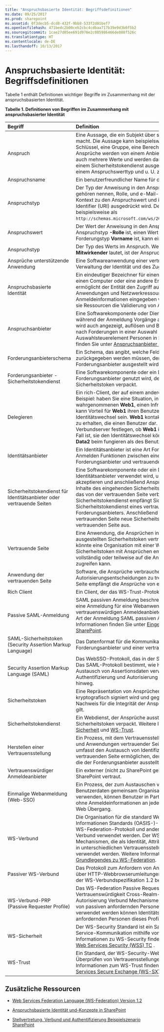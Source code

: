 ```yaml
---
title: "Anspruchsbasierte Identität: Begriffsdefinitionen"
ms.date: 09/25/2017
ms.prod: sharepoint
ms.assetid: 0f3decb5-dcd8-432f-9bb8-533f2d01bef7
ms.openlocfilehash: 471bedc2b00ceb2cbc4cdbaa717b39e9d3b0f5b2
ms.sourcegitcommit: 1cae27d85ee691d976e2c085986466de088f526c
ms.translationtype: HT
ms.contentlocale: de-DE
ms.lasthandoff: 10/13/2017
---
```

# <a name="claims-based-identity-term-definitions"></a>Anspruchsbasierte Identität: Begriffsdefinitionen

Tabelle 1 enthält Definitionen wichtiger Begriffe im Zusammenhang mit der anspruchsbasierten Identität.
  
    
    


**Tabelle 1. Definitionen von Begriffen im Zusammenhang mit anspruchsbasierter Identität**


|**Begriff**|**Definition**|
|:-----|:-----|
|Anspruch  <br/> |Eine Aussage, die ein Subjekt über sich selbst oder ein anderes Subjekt macht. Die Aussage kann beispielsweise einen Namen, eine Identität, einen Schlüssel, eine Gruppe, eine Berechtigung oder eine Fähigkeit betreffen. Ansprüche werden von einem Anbieter ausgestellt, erhalten einen Wert oder auch mehrere Werte und werden dann in Sicherheitstoken verpackt, die von einem Sicherheitstokendienst ausgestellt werden. Sie werden außerdem von einem Anspruchswerttyp und u. U. zugehörigen Metadaten definiert.  <br/> |
|Anspruchsname  <br/> |Ein benutzerfreundlicher Name für den Anspruchstyp.  <br/> |
|Anspruchstyp  <br/> |Der Typ der Anweisung in den Anspruch. Beispiele für Anspruch, die zuerst gehören nennen, Rolle, und e-Mail-Adresse. Der Anspruchstyp wird ein Kontext zu den Anspruchswert und in der Regel als Uniform Resource Identifier (URI) ausgedrückt wird. Der e-Mail-Adresse Anspruchstyp wird beispielsweise als  `http://schemas.microsoft.com/ws/2008/06/identity/claims/email`dargestellt.<br/> |
|Anspruchswert  <br/> |Der Wert der Anweisung in den Anspruch. Beispielsweise kann der Anspruchstyp **-Rolle** ist, einen Wert **Mitwirkender** handeln. Wenn der Forderungstyp **Vorname** ist, kann einen Wert **Matt** handeln. <br/> |
|Anspruchstyp  <br/> |Der Typ des Werts im Anspruch. Wenn beispielsweise der Anspruchswert **Mitwirkender** lautet, ist der Anspruchstypwert **String**. <br/> |
|Ansprüche unterstützende Anwendung  <br/> |Eine Softwareanwendung einer vertrauenden Seite, die Ansprüche zur Verwaltung der Identität und des Zugriffs für Benutzer verwendet.  <br/> |
|Anspruchsbasierte Identität  <br/> |Ein eindeutiger Bezeichner für einen bestimmten Benutzer, eine Anwendung, einen Computer oder eine andere Entität. Die anspruchsbasierte Identität ermöglicht der Entität den Zugriff auf mehrere Ressourcen wie Anwendungen und Netzwerkressourcen, ohne dass mehrfach die Anmeldeinformationen eingegeben werden müssen. Außerdem ermöglicht sie Ressourcen die Validierung von Anforderungen einer Entität.  <br/> |
|Anspruchsanbieter  <br/> |Eine Softwarekomponente oder Dienst, der einen oder mehrere Ansprüche während der Anmeldung Vorgänge ausstellen verwendet werden kann. Es wird auch angezeigt, auflösen und Bereitstellen von Funktionen für die Suche nach Forderungen in einer Auswahl Karte (beispielsweise im Auswahlsteuerelement Personen in SharePoint). Weitere Informationen finden Sie unter  [Anspruchsanbieter in SharePoint](claims-provider-in-sharepoint.md).<br/> |
|Forderungsanbieterschema  <br/> |Ein Schema, das angibt, welche Felder als Metadaten für einen Anspruch zurückgegeben werden müssen, der von einem bestimmten Forderungsanbieter ausgestellt wird.  <br/> |
|Forderungsanbieter - Sicherheitstokendienst  <br/> |Eine Softwarekomponente oder ein Dienst, die bzw. der von einem Forderungsanbieter genutzt wird, der Ansprüche ausstellt und in Sicherheitstoken verpackt.  <br/> |
|Delegieren  <br/> |Ein rich-Client, der auf einem anderen Client impersonate berechtigt ist. Beispiel: haben Sie eine Situation, in der eine Website Benutzern wahrgenommenen **Web1**, einen Infrastruktur Datendienst **Data2** aufruft. Es kann Vorteil für **Web1** ihren Benutzern beim Zugriff auf **Data2** Identitätswechsel sein. **Web1** kontaktiert ein Verbundservers um Ansprüche zu erhalten, die einen Benutzer dar. Wenn hergestellt wurde, kann der Verbundserver festlegen, ob **Web1** ist ein autorisierten Delegat, ist dies der Fall ist, sie den Identitätswechsel können. Wenn es autorisiert ist, greift **Web1** **Data2** beim fungieren als des Benutzers auf. <br/> |
|Identitätsanbieter  <br/> |Ein Identitätsanbieter ist eine Art Forderungsanbieter, die einmaliges Anmelden Funktionen zwischen einer Organisation und andere Forderungsanbieter und vertrauende Seiten bereitstellt.  <br/> |
|Sicherheitstokendienst für Identitätsanbieter oder vertrauende Seiten  <br/> |Eine Softwarekomponente oder ein Dienst, die bzw. der von einem Identitätsanbieter verwendet wird, um Token von einem Verbundpartner zu akzeptieren und anschließend Ansprüche und Sicherheitstoken für die Inhalte des eingehenden Sicherheitstokens in einem Format zu generieren, das von der vertrauenden Seite verbraucht werden kann. Ein Sicherheitstokendienst empfängt Sicherheitstoken vom Sicherheitstokendienst eines vertrauenswürdigen Verbundpartners oder Forderungsanbieters. Anschließend stellt der Sicherheitstokendienst der vertrauenden Seite neue Sicherheitstoken für eine lokale Anwendung der vertrauenden Seite aus.  <br/> |
|Vertrauende Seite  <br/> |Eine Anwendung, die Ansprüchen in von einem Forderungsanbieter ausgestellten Sicherheitstoken vertraut und diese verwendet. Beispielsweise könnte eine Organisation mit einer Website für Onlineauktionen ein Sicherheitstoken mit Ansprüchen empfangen, die bestimmen, ob ein Subjekt vollständig oder teilweise auf die Anwendung der vertrauenden Seite zugreifen kann.  <br/> |
|Anwendung der vertrauenden Seite  <br/> |Software, die Ansprüche verbrauchen kann, um Authentifizierungs- und Autorisierungsentscheidungen zu treffen. Die Anwendung der vertrauenden Seite empfängt die Ansprüche von einem Forderungsanbieter.  <br/> |
|Rich Client  <br/> |Ein Client, der das WS-Trust-Protokoll verwenden kann.  <br/> |
|Passive SAML-Anmeldung  <br/> |SAML passiven Anmeldung beschreibt den Prozess der anmelden. Wenn eine Anmeldung für eine Webanwendung für Token aus einen vertrauenswürdigen Anmeldeanbieter akzeptieren konfiguriert ist, wird diese Art der Anmeldung SAML passiven Anmeldung aufgerufen. Weitere Informationen finden Sie unter  [Eingehende Ansprüche: Anmelden bei SharePoint](incoming-claims-signing-into-sharepoint.md).<br/> |
|SAML-Sicherheitstoken (Security Assertion Markup Language)  <br/> |Das Datenformat für die Kommunikation von Ansprüchen zwischen einem Forderungsanbieter und einer vertrauenden Seite.  <br/> |
|Security Assertion Markup Language (SAML)  <br/> |Das WebSSO-Protokoll, das in der SAML 2.0-Kernspezifikation definiert ist. Das SAML-Protokoll bestimmt, wie HTTP-Webbrowserumleitungen zum Austausch von Assertionsdaten verwendet werden. SAML dient zur Authentifizierung und Autorisierung von Benutzern über sichere Grenzen hinweg.  <br/> |
|Sicherheitstoken  <br/> |Eine Repräsentation von Ansprüchen über das Netzwerk, die vom Aussteller kryptografisch signiert wird und gegenüber vertrauenden Seiten als starker Nachweis für die Integrität der Ansprüche und die Identität des Ausstellers gilt.  <br/> |
|Sicherheitstokendienst  <br/> |Ein Webdienst, der Ansprüche ausstellt und in verschlüsselten Sicherheitstoken verpackt. Weitere Informationen finden Sie unter  [WS-Sicherheit](http://www.oasis-open.org/committees/tc_home.php?wg_abbrev=wss) und [WS-Trust](http://www.oasis-open.org/committees/tc_home.php?wg_abbrev=ws-sx). <br/> |
|Herstellen einer Vertrauensstellung  <br/> |Ein Prozess, mit dem Vertrauensstellungen zwischen Forderungsanbietern und Anwendungen vertrauender Seiten hergestellt werden. Dieser Prozess umfasst den Austausch von Identifizierungszertifikaten, die es der vertrauenden Seite ermöglichen, dem Inhalt von Ansprüchen zu vertrauen, die der Forderungsanbieter ausstellt.  <br/> |
|Vertrauenswürdiger Anmeldeanbieter  <br/> |Ein externer (nicht zu SharePoint gehörender) Sicherheitstokendienst, dem SharePoint vertraut.  <br/> |
|Einmalige Webanmeldung (Web-SSO)  <br/> |Ein Prozess, der zum Austauschen von Authentifizierung und Autorisierung Benutzerdaten gemeinsam Organisationen ermöglicht. Web-SSO verwenden, können Benutzer in Partnerorganisationen zwischen Domänen ohne Anmeldeinformationen an jeder Domäne Grenze präsentieren sichere Web Übergang.  <br/> |
|WS-Verbund  <br/> |Die Organisation für die standard Weiterentwicklung von strukturierten Informationen Standards (OASIS-)-Spezifikation, die definiert, das Passive WS-Federation-Protokoll und andere Protokoll-Erweiterungen, die für den Verbund verwendet werden. Der WS-Federation-Standard definiert Mechanismen, die als Identität, Attribut, Authentifizierung und Autorisierung in unterschiedlichen Vertrauensstellungsbereichen verbunddomäne verwendet werden. Weitere Informationen zum WS-Verbund finden Sie unter  [Grundlegendes zu WS-Federation](http://msdn.microsoft.com/en-us/library/bb498017.aspx).<br/> |
|Passiver WS-Verbund  <br/> |Das Protokoll zum Anfordern von Ansprüchen von einem Forderungsanbieter über HTTP-Webbrowserumleitungen. Dieses Protokoll wird in Abschnitt 13 der WS-Verbundspezifikation 1.2 beschrieben.  <br/> |
|WS-Verbund-PRP (Passive Requester Profile)  <br/> |Das WS-Federation Passive Requestor Profile beschreibt, wie die Vertrauenswürdigkeit Cross-Realm-Identität, Authentifizierung und Autorisierung Verbund Mechanismen, die in WS-Federation definiert sind von passiven anfordernden Personen, beispielsweise einen Webbrowser, verwendet werden können Identitätsdienste bereitstellen. Passive anfordernden Personen dieses Profils können nur das HTTP-Protokoll.  <br/> |
|WS-Sicherheit  <br/> |Der WS-Security Standard ist ein Satz von Protokollen, die sichere Web-Service-Kommunikation mithilfe von SOAP unterstützen. Weitere Informationen zu WS-Security finden Sie auf der Website OASIS-  [OASIS-Web Services Security (WSS) TC](http://www.oasis-open.org/committees/tc_home.php?wg_abbrev=wss) .<br/> |
|WS-Trust  <br/> |Ein Standard, der WS-Security-Webdienste mit Methoden zum Erstellen und Überprüfen von Vertrauensstellungen bereitstellen verwendet. Weitere Informationen zum WS-Trust finden Sie auf der Website OASIS-  [OASIS-Web Services Secure Exchange (WS-SX) TC](http://www.oasis-open.org/committees/tc_home.php?wg_abbrev=ws-sx) .<br/> |
   

## <a name="additional-resources"></a>Zusätzliche Ressourcen
<a name="bk_addresources"> </a>


-  [Web Services Federation Language (WS-Federation) Version 1.2](http://docs.oasis-open.org/wsfed/federation/v1.2/os/ws-federation-1.2-spec-osl#_Toc223175002)
    
  
-  [Anspruchsbasierte Identität und-Konzepte in SharePoint](claims-based-identity-and-concepts-in-sharepoint.md)
    
  
-  [Stellvertretung, Verbund und Authentifizierung Beispielszenario SharePoint](sample-delegation-federation-and-authentication-scenario-in-sharepoint.md)
    
  

